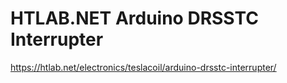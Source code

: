 # HTLAB.NET Arduino DRSSTC Interrupter

https://htlab.net/electronics/teslacoil/arduino-drsstc-interrupter/

